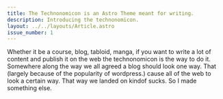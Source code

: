 ```yaml
---
title: The Technonomicon is an Astro Theme meant for writing.
description: Introducing the technonomicon.
layout: ../../layouts/Article.astro
issue_number: 1
---
```


Whether it be a course, blog, tabloid, manga, if you want to write a lot of content and publish it on the web the technonomicon is the way to do it. Somewhere along the way we all agreed a blog should look one way. That (largely because of the popularity of wordpress.) cause all of the web to look a certain way. That way we landed on kindof sucks. So I made something else.
